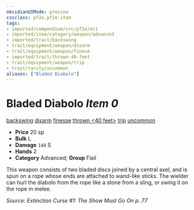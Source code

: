 ```yaml
---
obsidianUIMode: preview
cssclass: pf2e,pf2e-item
tags:
- imported/compendium/src/pf2e/ec1
- imported/item/category/weapon/advanced
- imported/trait/backswing
- trait/equipment/weapon/disarm
- trait/equipment/weapon/finese
- imported/trait/thrown-40-feet
- trait/equipment/weapon/trip
- trait/rarity/uncommon
aliases: ["Bladed Diabolo"]
---
```

# Bladed Diabolo *Item 0*  
[backswing](backswing.md)  [disarm](rules/traits/disarm.md)  [finesse](finesse.md)  [thrown <40 feet>](thrown.md)  [trip](rules/traits/trip.md)  [uncommon](uncommon.md)  

- **Price** 20 sp
- **Bulk** L
- **Damage** `1d4` S
- **Hands** 2
- **Category** Advanced; **Group** Flail 

This weapon consists of two bladed discs joined by a central axel, and is spun on a rope whose ends are attached to wand-like sticks. The wielder can hurl the diabolo from the rope like a stone from a sling, or swing it on the rope in melee.

*Source: Extinction Curse #1: The Show Must Go On p. 77*